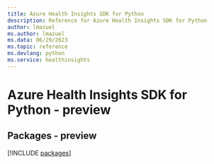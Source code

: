 ```yaml
---
title: Azure Health Insights SDK for Python
description: Reference for Azure Health Insights SDK for Python
author: lmazuel
ms.author: lmazuel
ms.data: 06/29/2023
ms.topic: reference
ms.devlang: python
ms.service: healthinsights
---
```

# Azure Health Insights SDK for Python - preview
## Packages - preview
[!INCLUDE [packages](health-insights-index.md)]